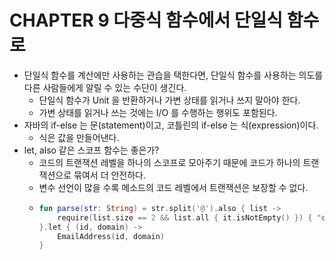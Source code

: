 # CHAPTER 9 다중식 함수에서 단일식 함수로

- 단일식 함수를 계산에만 사용하는 관습을 택한다면, 단일식 함수를 사용하는 의도를 다른 사람들에게 알릴 수 있는 수단이 생긴다.
  - 단일식 함수가 Unit 을 반환하거나 가변 상태를 읽거나 쓰지 말아야 한다.
  - 가변 상태를 읽거나 쓰는 것에는 I/O 를 수행하는 행위도 포함된다.
- 자바의 if-else 는 문(statement)이고, 코틀린의 if-else 는 식(expression)이다.
  - 식은 값을 만들어낸다.
- let, also 같은 스코프 함수는 좋은가?
  - 코드의 트랜잭션 레벨을 하나의 스코프로 모아주기 때문에 코드가 하나의 트랜잭션으로 묶여서 더 안전하다.
  - 변수 선언이 많을 수록 메소드의 코드 레벨에서 트랜잭션은 보장할 수 없다.
  - ~~~kotlin
    fun parse(str: String) = str.split('@').also { list ->
        require(list.size == 2 && list.all { it.isNotEmpty() }) { "error" }
    }.let { (id, domain) ->
        EmailAddress(id, domain)
    }
    ~~~